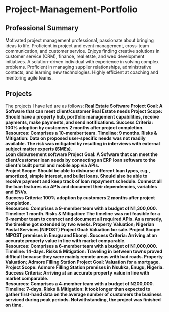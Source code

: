 # Project-Management-Portfolio
## Professional Summary
Motivated project management professional, passionate about bringing ideas to life. Proficient in project and event management, cross-team communication, and customer service. Enjoys finding creative solutions in customer service (CRM), finance, real etste, and web development initiatives. A solution-driven individual with experience in solving complex problems. Proficient in managing supplier relationships, administrative contacts, and learning new technologies. Highly efficient at coaching and mentoring agile teams. 
## Projects 
The projects I have led are as follows: <b/>
Real Estate Software 
Project Goal: A Software that can meet client/customer Real Estate needs 
Project Scope: Should have a property hub, portfolio management capabilities, receive payments, make payments, and send notifications. 
Success Criteria: 100% adoption by customers 2 months after project completion.  
Resources: Comprises a 10-member team. 
Timeline: 9 months. 
Risks & Mitigation: Data on proposed user-specific needs was not readily available. The risk was mitigated by resulting in interviews with external subject matter experts (SMEs).  
Loan disbursement software
Project Goal: A Sofware that can meet the client/customer loan needs by connecting an ERP loan software to the client's built portal and mobile app via APIs.  
Project Scope: Should be able to disburse different loan types, e.g., amortized, simple interest, and bullet loans. Should also be able to receive payment and keep track of loan repayment schedule. Connect all the loan features via APIs and document their dependencies, variables and ENVs.  
Success Criteria: 100% adoption by customers 2 months after project completion.  
Resources: Comprises a 9-member team with a budget of N1,300,000. 
Timeline: 1 month. 
Risks & Mitigation: The timeline was not feasible for a 9-member team to connect and document all required APIs. As a remedy, the timeline got extended by two weeks. 
 Property Valuation; Nigerian Postal Services (NIPOST) 
Project Goal: Valuation for sale. 
Project Scope: NIPOST premises in Enugu and Ebonyi. 
Success Criteria: Arriving at an accurate property value in line with market comparable.  
Resources: Comprises a 6-member team with a budget of N1,000,000. 
Timeline: 14-days. 
Risks & Mitigation: Traveling in between towns proved difficult because they were mainly remote areas with bad roads. 
Property Valuation; Admore Filling Station 
Project Goal: Valuation for a mortgage. 
Project Scope: Admore Filling Station premises in Nsukka, Enugu, Nigeria. 
Success Criteria: Arriving at an accurate property value in line with market comparable.  
Resources: Comprises a 4-member team with a budget of N200,000. 
Timeline: 7-days. 
Risks & Mitigation: It took longer than expected to gather first-hand data on the average number of customers the business serviced during peak periods. Notwithstanding, the project was finished on time. 
